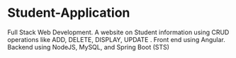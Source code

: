 # Student-Application
Full Stack Web Development.
A website on Student information using CRUD operations like ADD, DELETE, DISPLAY, UPDATE .
Front end using Angular. Backend using NodeJS, MySQL, and Spring Boot (STS)
